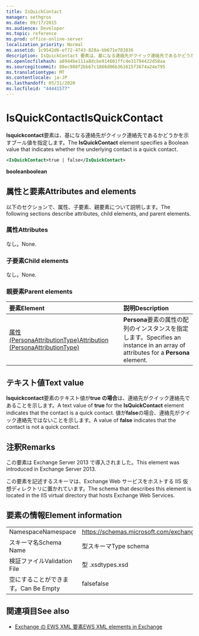```yaml
---
title: IsQuickContact
manager: sethgros
ms.date: 09/17/2015
ms.audience: Developer
ms.topic: reference
ms.prod: office-online-server
localization_priority: Normal
ms.assetid: 1c9542d6-ef72-4743-828a-bb671e783836
description: IsQuickContact 要素は、基になる連絡先がクイック連絡先であるかどうかを示すブール値を指定します。
ms.openlocfilehash: a8944be111a8dcbe914601ffc4e31794422d58aa
ms.sourcegitcommit: 88ec988f2bb67c1866d06b361615f3674a24e795
ms.translationtype: MT
ms.contentlocale: ja-JP
ms.lasthandoff: 05/31/2020
ms.locfileid: "44441577"
---
```

# <a name="isquickcontact"></a><span data-ttu-id="b6d3f-103">IsQuickContact</span><span class="sxs-lookup"><span data-stu-id="b6d3f-103">IsQuickContact</span></span>

<span data-ttu-id="b6d3f-104">**Isquickcontact**要素は、基になる連絡先がクイック連絡先であるかどうかを示すブール値を指定します。</span><span class="sxs-lookup"><span data-stu-id="b6d3f-104">The **IsQuickContact** element specifies a Boolean value that indicates whether the underlying contact is a quick contact.</span></span> 
  
```XML
<IsQuickContact>true | false</IsQuickContact>
```

 <span data-ttu-id="b6d3f-105">**boolean**</span><span class="sxs-lookup"><span data-stu-id="b6d3f-105">**boolean**</span></span>
## <a name="attributes-and-elements"></a><span data-ttu-id="b6d3f-106">属性と要素</span><span class="sxs-lookup"><span data-stu-id="b6d3f-106">Attributes and elements</span></span>

<span data-ttu-id="b6d3f-107">以下のセクションで、属性、子要素、親要素について説明します。</span><span class="sxs-lookup"><span data-stu-id="b6d3f-107">The following sections describe attributes, child elements, and parent elements.</span></span>
  
### <a name="attributes"></a><span data-ttu-id="b6d3f-108">属性</span><span class="sxs-lookup"><span data-stu-id="b6d3f-108">Attributes</span></span>

<span data-ttu-id="b6d3f-109">なし。</span><span class="sxs-lookup"><span data-stu-id="b6d3f-109">None.</span></span>
  
### <a name="child-elements"></a><span data-ttu-id="b6d3f-110">子要素</span><span class="sxs-lookup"><span data-stu-id="b6d3f-110">Child elements</span></span>

<span data-ttu-id="b6d3f-111">なし。</span><span class="sxs-lookup"><span data-stu-id="b6d3f-111">None.</span></span>
  
### <a name="parent-elements"></a><span data-ttu-id="b6d3f-112">親要素</span><span class="sxs-lookup"><span data-stu-id="b6d3f-112">Parent elements</span></span>

|<span data-ttu-id="b6d3f-113">**要素**</span><span class="sxs-lookup"><span data-stu-id="b6d3f-113">**Element**</span></span>|<span data-ttu-id="b6d3f-114">**説明**</span><span class="sxs-lookup"><span data-stu-id="b6d3f-114">**Description**</span></span>|
|:-----|:-----|
|[<span data-ttu-id="b6d3f-115">属性 (PersonaAttributionType)</span><span class="sxs-lookup"><span data-stu-id="b6d3f-115">Attribution (PersonaAttributionType)</span></span>](attribution-personaattributiontype.md) <br/> |<span data-ttu-id="b6d3f-116">**Persona**要素の属性の配列のインスタンスを指定します。</span><span class="sxs-lookup"><span data-stu-id="b6d3f-116">Specifies an instance in an array of attributes for a **Persona** element.</span></span>  <br/> |
   
## <a name="text-value"></a><span data-ttu-id="b6d3f-117">テキスト値</span><span class="sxs-lookup"><span data-stu-id="b6d3f-117">Text value</span></span>

<span data-ttu-id="b6d3f-118">**Isquickcontact**要素のテキスト値が**true の場合**は、連絡先がクイック連絡先であることを示します。</span><span class="sxs-lookup"><span data-stu-id="b6d3f-118">A text value of **true** for the **IsQuickContact** element indicates that the contact is a quick contact.</span></span> <span data-ttu-id="b6d3f-119">値が**false**の場合、連絡先がクイック連絡先ではないことを示します。</span><span class="sxs-lookup"><span data-stu-id="b6d3f-119">A value of **false** indicates that the contact is not a quick contact.</span></span> 
  
## <a name="remarks"></a><span data-ttu-id="b6d3f-120">注釈</span><span class="sxs-lookup"><span data-stu-id="b6d3f-120">Remarks</span></span>

<span data-ttu-id="b6d3f-121">この要素は Exchange Server 2013 で導入されました。</span><span class="sxs-lookup"><span data-stu-id="b6d3f-121">This element was introduced in Exchange Server 2013.</span></span>
  
<span data-ttu-id="b6d3f-122">この要素を記述するスキーマは、Exchange Web サービスをホストする IIS 仮想ディレクトリに置かれています。</span><span class="sxs-lookup"><span data-stu-id="b6d3f-122">The schema that describes this element is located in the IIS virtual directory that hosts Exchange Web Services.</span></span>
  
## <a name="element-information"></a><span data-ttu-id="b6d3f-123">要素の情報</span><span class="sxs-lookup"><span data-stu-id="b6d3f-123">Element information</span></span>

|||
|:-----|:-----|
|<span data-ttu-id="b6d3f-124">Namespace</span><span class="sxs-lookup"><span data-stu-id="b6d3f-124">Namespace</span></span>  <br/> |https://schemas.microsoft.com/exchange/services/2006/types  <br/> |
|<span data-ttu-id="b6d3f-125">スキーマ名</span><span class="sxs-lookup"><span data-stu-id="b6d3f-125">Schema Name</span></span>  <br/> |<span data-ttu-id="b6d3f-126">型スキーマ</span><span class="sxs-lookup"><span data-stu-id="b6d3f-126">Type schema</span></span>  <br/> |
|<span data-ttu-id="b6d3f-127">検証ファイル</span><span class="sxs-lookup"><span data-stu-id="b6d3f-127">Validation File</span></span>  <br/> |<span data-ttu-id="b6d3f-128">型 .xsd</span><span class="sxs-lookup"><span data-stu-id="b6d3f-128">types.xsd</span></span>  <br/> |
|<span data-ttu-id="b6d3f-129">空にすることができます。</span><span class="sxs-lookup"><span data-stu-id="b6d3f-129">Can Be Empty</span></span>  <br/> |<span data-ttu-id="b6d3f-130">false</span><span class="sxs-lookup"><span data-stu-id="b6d3f-130">false</span></span>  <br/> |
   
## <a name="see-also"></a><span data-ttu-id="b6d3f-131">関連項目</span><span class="sxs-lookup"><span data-stu-id="b6d3f-131">See also</span></span>



- [<span data-ttu-id="b6d3f-132">Exchange の EWS XML 要素</span><span class="sxs-lookup"><span data-stu-id="b6d3f-132">EWS XML elements in Exchange</span></span>](ews-xml-elements-in-exchange.md)


